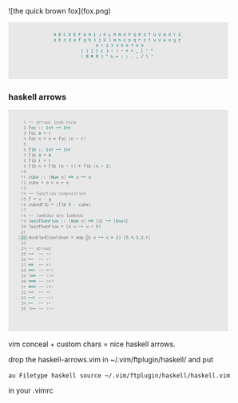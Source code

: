 <div style="text-align=center">
![the quick brown fox](fox.png)

![sample](sample.png)

### haskell arrows

![haskell looks nicer](haskell.png)

vim conceal + custom chars = nice haskell arrows.

drop the haskell-arrows.vim in ~/.vim/ftplugin/haskell/ and put

``
au Filetype haskell source ~/.vim/ftplugin/haskell/haskell.vim
``

in your .vimrc
</div>
